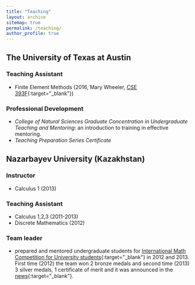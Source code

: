 ```yaml
---
title: "Teaching"
layout: archive
sitemap: true
permalink: /teaching/
author_profile: true
---
```


## The University of Texas at Austin

### Teaching Assistant

- Finite Element Methods (2016, Mary Wheeler, [CSE 393F](http://catalog.utexas.edu/graduate/fields-of-study/intercollegial-programs/computational-science-engineering-mathematics/graduate-courses/){:target="_blank"})

### Professional Development

- _College of Natural Sciences Graduate Concentration in Undergraduate Teaching and Mentoring_: an introduction to training in effective mentoring.
- _Teaching Preparation Series Certificate_

## Nazarbayev University (Kazakhstan)

### Instructor

- Calculus 1 (2013)

### Teaching Assistant

- Calculus 1,2,3 (2011-2013)
- Discrete Mathematics (2012)

### Team leader

- prepared and mentored undergraduate students for [International Math Competition for University students](http://www.imc-math.org.uk/){:target="_blank"}
  in 2012 and 2013. First time (2012) the team won 2 bronze medals and second time (2013) 3 silver medals,
  1 certificate of merit and it was announced in the [news](https://nu.edu.kz/news/nazarbayev-university-students-won-a-silver-medal-at-international-mathematical-competition){:target="_blank"}.